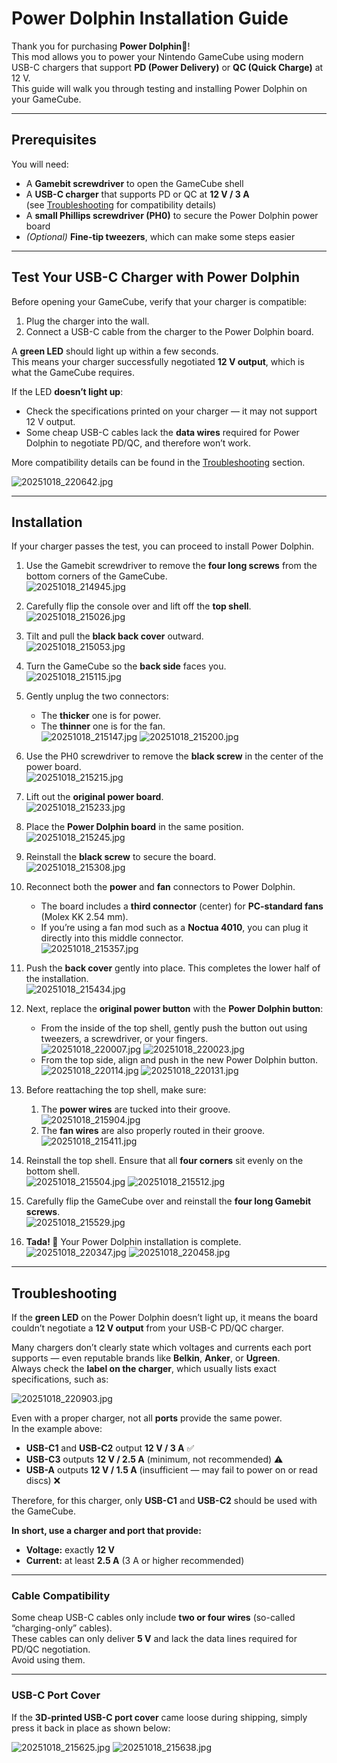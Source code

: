 # Power Dolphin Installation Guide

Thank you for purchasing **Power Dolphin🐬**!  
This mod allows you to power your Nintendo GameCube using modern USB-C chargers that support **PD (Power Delivery)** or **QC (Quick Charge)** at 12 V.  
This guide will walk you through testing and installing Power Dolphin on your GameCube.

---

## Prerequisites

You will need:

- A **Gamebit screwdriver** to open the GameCube shell  
- A **USB-C charger** that supports PD or QC at **12 V / 3 A**  
  (see [Troubleshooting](#troubleshooting) for compatibility details)  
- A **small Phillips screwdriver (PH0)** to secure the Power Dolphin power board  
- *(Optional)* **Fine-tip tweezers**, which can make some steps easier  

---

## Test Your USB-C Charger with Power Dolphin

Before opening your GameCube, verify that your charger is compatible:

1. Plug the charger into the wall.  
2. Connect a USB-C cable from the charger to the Power Dolphin board.  

A **green LED** should light up within a few seconds.  
This means your charger successfully negotiated **12 V output**, which is what the GameCube requires.

If the LED **doesn’t light up**:
- Check the specifications printed on your charger — it may not support 12 V output.  
- Some cheap USB-C cables lack the **data wires** required for Power Dolphin to negotiate PD/QC, and therefore won’t work.

More compatibility details can be found in the [Troubleshooting](#troubleshooting) section.

![20251018_220642.jpg](images/20251018_220642.jpg)

---

## Installation

If your charger passes the test, you can proceed to install Power Dolphin.

1. Use the Gamebit screwdriver to remove the **four long screws** from the bottom corners of the GameCube.  
   ![20251018_214945.jpg](images/20251018_214945.jpg)

2. Carefully flip the console over and lift off the **top shell**.  
   ![20251018_215026.jpg](images/20251018_215026.jpg)

3. Tilt and pull the **black back cover** outward.  
   ![20251018_215053.jpg](images/20251018_215053.jpg)

4. Turn the GameCube so the **back side** faces you.  
   ![20251018_215115.jpg](images/20251018_215115.jpg)

5. Gently unplug the two connectors:  
   - The **thicker** one is for power.  
   - The **thinner** one is for the fan.  
   ![20251018_215147.jpg](images/20251018_215147.jpg)
   ![20251018_215200.jpg](images/20251018_215200.jpg)

6. Use the PH0 screwdriver to remove the **black screw** in the center of the power board.  
   ![20251018_215215.jpg](images/20251018_215215.jpg)

7. Lift out the **original power board**.  
   ![20251018_215233.jpg](images/20251018_215233.jpg)

8. Place the **Power Dolphin board** in the same position.  
   ![20251018_215245.jpg](images/20251018_215245.jpg)

9. Reinstall the **black screw** to secure the board.  
   ![20251018_215308.jpg](images/20251018_215308.jpg)

10. Reconnect both the **power** and **fan** connectors to Power Dolphin.  
    - The board includes a **third connector** (center) for **PC-standard fans** (Molex KK 2.54 mm).  
    - If you’re using a fan mod such as a **Noctua 4010**, you can plug it directly into this middle connector.  
    ![20251018_215357.jpg](images/20251018_215357.jpg)

11. Push the **back cover** gently into place. This completes the lower half of the installation.  
    ![20251018_215434.jpg](images/20251018_215434.jpg)

12. Next, replace the **original power button** with the **Power Dolphin button**:  
    - From the inside of the top shell, gently push the button out using tweezers, a screwdriver, or your fingers.  
      ![20251018_220007.jpg](images/20251018_220007.jpg)
      ![20251018_220023.jpg](images/20251018_220023.jpg)
    - From the top side, align and push in the new Power Dolphin button.  
      ![20251018_220114.jpg](images/20251018_220114.jpg)
      ![20251018_220131.jpg](images/20251018_220131.jpg)

13. Before reattaching the top shell, make sure:
    1. The **power wires** are tucked into their groove.  
       ![20251018_215904.jpg](images/20251018_215904.jpg)
    2. The **fan wires** are also properly routed in their groove.  
       ![20251018_215411.jpg](images/20251018_215411.jpg)

14. Reinstall the top shell. Ensure that all **four corners** sit evenly on the bottom shell.  
    ![20251018_215504.jpg](images/20251018_215504.jpg)
    ![20251018_215512.jpg](images/20251018_215512.jpg)

15. Carefully flip the GameCube over and reinstall the **four long Gamebit screws**.  
    ![20251018_215529.jpg](images/20251018_215529.jpg)

16. **Tada! 🎉** Your Power Dolphin installation is complete.  
    ![20251018_220347.jpg](images/20251018_220347.jpg)
    ![20251018_220458.jpg](images/20251018_220458.jpg)

---

## Troubleshooting

If the **green LED** on the Power Dolphin doesn’t light up, it means the board couldn’t negotiate a **12 V output** from your USB-C PD/QC charger.  

Many chargers don’t clearly state which voltages and currents each port supports — even reputable brands like **Belkin**, **Anker**, or **Ugreen**.  
Always check the **label on the charger**, which usually lists exact specifications, such as:

![20251018_220903.jpg](images/20251018_220903.jpg)

Even with a proper charger, not all **ports** provide the same power.  
In the example above:
- **USB-C1** and **USB-C2** output **12 V / 3 A** ✅  
- **USB-C3** outputs **12 V / 2.5 A** (minimum, not recommended) ⚠️  
- **USB-A** outputs **12 V / 1.5 A** (insufficient — may fail to power on or read discs) ❌  

Therefore, for this charger, only **USB-C1** and **USB-C2** should be used with the GameCube.

**In short, use a charger and port that provide:**  
- **Voltage:** exactly **12 V**  
- **Current:** at least **2.5 A** (3 A or higher recommended)

---

### Cable Compatibility

Some cheap USB-C cables only include **two or four wires** (so-called “charging-only” cables).  
These cables can only deliver **5 V** and lack the data lines required for PD/QC negotiation.  
Avoid using them.

---

### USB-C Port Cover

If the **3D-printed USB-C port cover** came loose during shipping, simply press it back in place as shown below:

![20251018_215625.jpg](images/20251018_215625.jpg)
![20251018_215638.jpg](images/20251018_215638.jpg)

